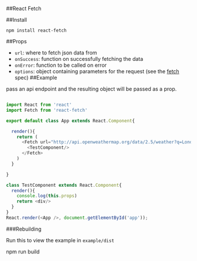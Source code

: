 ##React Fetch

##Install

`npm install react-fetch`

##Props

- `url`: where to fetch json data from
- `onSuccess`: function on successfully fetching the data
- `onError`: function to be called on error
- `options`: object containing parameters for the request (see the [fetch](https://fetch.spec.whatwg.org/) spec)
##Example

pass an api endpoint and the resulting object will be passed as a prop.

~~~js

import React from 'react'
import Fetch from 'react-fetch'

export default class App extends React.Component{

  render(){
    return (
      <Fetch url="http://api.openweathermap.org/data/2.5/weather?q=London,uk">
        <TestComponent/>
      </Fetch>
    )
  }

}

class TestComponent extends React.Component{
  render(){
    console.log(this.props)
    return <div/>
  }
}
React.render(<App />, document.getElementById('app'));

~~~

###Rebuilding
  
  Run this to view the example in `example/dist`

  npm run build